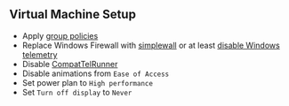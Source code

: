 ## Virtual Machine Setup
- Apply [group policies](Group%20Policies.md)
- Replace Windows Firewall with [simplewall](https://github.com/henrypp/simplewall) or at least [disable Windows telemetry](https://github.com/crazy-max/WindowsSpyBlocker)
- Disable [CompatTelRunner](Regs/Disable%20Telemetry.reg)
- Disable animations from `Ease of Access`
- Set power plan to `High performance`
- Set `Turn off display` to `Never`